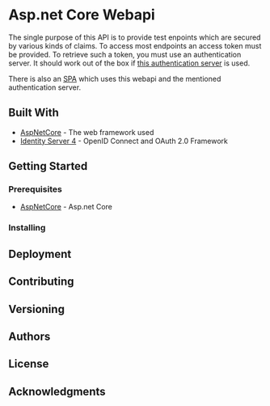 # Asp.net Core Webapi

The single purpose of this API is to provide test enpoints which are secured by various kinds of claims. To access most endpoints an access token must be provided. To retrieve such a token, you must use an authentication server. It should work out of the box if <a href="https://github.com/latsic/idServer">this authentication server</a> is used.

There is also an <a href="https://github.com/latsic/vue_oidc_client">SPA</a> which uses this webapi and the mentioned authentication server.

## Built With

* [AspNetCore](https://github.com/aspnet/AspNetCore/) - The web framework used
* [Identity Server 4](https://github.com/IdentityServer/IdentityServer4) - OpenID Connect and OAuth 2.0 Framework

## Getting Started

### Prerequisites

* [AspNetCore](https://www.microsoft.com/net/download/dotnet-core/2.1) - Asp.net Core

### Installing

## Deployment

## Contributing

## Versioning

## Authors

## License

## Acknowledgments



